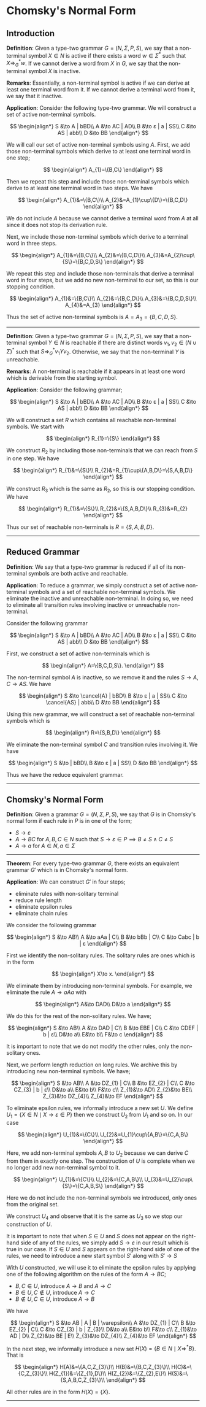 # Chomsky's Normal Form

## Introduction

**Definition**: Given a type-two grammar $G=(N,\Sigma, P,S)$, we say that a non-terminal symbol $X\in N$ is active if there exists a word $w\in\Sigma^{*}$ such that $X\Rightarrow^{*}_{G}w$. If we cannot derive a word from $X$ in $G$, we say that the non-terminal symbol $X$ is inactive.

**Remarks**: Essentially, a non-terminal symbol is active if we can derive at least one terminal word from it. If we cannot derive a terminal word from it, we say that it inactive.

**Application**: Consider the following type-two grammar. We will construct a set of active non-terminal symbols.

$$
\begin{align*}
S &\to A | bBD\\
A &\to AC | AD\\
B &\to ε | a | SS\\
C &\to AS | abb\\
D &\to BB
\end{align*}
$$

We will call our set of active non-terminal symbols using $A$. First, we add those non-terminal symbols which derive to at least one terminal word in one step;

$$
\begin{align*}
A_{1}=\{B,C\}
\end{align*}
$$

Then we repeat this step and include those non-terminal symbols which derive to at least one terminal word in two steps. We have

$$
\begin{align*}
A_{1}&=\{B,C\}\\
A_{2}&=A_{1}\cup\{D\}=\{B,C,D\}
\end{align*}
$$

We do not include $A$ because we cannot derive a terminal word from $A$ at all since it does not stop its derivation rule.

Next, we include those non-terminal symbols which derive to a terminal word in three steps.

$$
\begin{align*}
A_{1}&=\{B,C\}\\
A_{2}&=\{B,C,D\}\\
A_{3}&=A_{2}\cup\{S\}=\{B,C,D,S\}
\end{align*}
$$

We repeat this step and include those non-terminals that derive a terminal word in four steps, but we add no new non-terminal to our set, so this is our stopping condition.

$$
\begin{align*}
A_{1}&=\{B,C\}\\
A_{2}&=\{B,C,D\}\\
A_{3}&=\{B,C,D,S\}\\
A_{4}&=A_{3}
\end{align*}
$$

Thus the set of active non-terminal symbols is $A=A_{3}=\{B,C,D,S\}$.

---

**Definition**: Given a type-two grammar $G=(N,\Sigma,P,S)$, we say that a non-terminal symbol $Y\in N$ is reachable if there are distinct words $v_{1},v_{2}\in(N\cup \Sigma)^{*}$ such that $S\Rightarrow_{G}^{*} v_{1}Yv_{2}$. Otherwise, we say that the non-terminal $Y$ is unreachable.

**Remarks**: A non-terminal is reachable if it appears in at least one word which is derivable from the starting symbol.

**Application**: Consider the following grammar;

$$
\begin{align*}
S &\to A | bBD\\
A &\to AC | AD\\
B &\to ε | a | SS\\
C &\to AS | abb\\
D &\to BB
\end{align*}
$$

We will construct a set $R$ which contains all reachable non-terminal symbols. We start with 

$$
\begin{align*}
R_{1}=\{S\}
\end{align*}
$$

We construct $R_{2}$ by including those non-terminals that we can reach from $S$ in one step. We have

$$
\begin{align*}
R_{1}&=\{S\}\\
R_{2}&=R_{1}\cup\{A,B,D\}=\{S,A,B,D\}
\end{align*}
$$

We construct $R_{3}$ which is the same as $R_{2}$, so this is our stopping condition. We have

$$
\begin{align*}
R_{1}&=\{S\}\\
R_{2}&=\{S,A,B,D\}\\
R_{3}&=R_{2}
\end{align*}
$$

Thus our set of reachable non-terminals is $R=\{S,A,B,D\}$.

---

## Reduced Grammar

**Definition**: We say that a type-two grammar is reduced if all of its non-terminal symbols are both active and reachable.

**Application**: To reduce a grammar, we simply construct a set of active non-terminal symbols and a set of reachable non-terminal symbols. We eliminate the inactive and unreachable non-terminal. In doing so, we need to eliminate all transition rules involving inactive or unreachable non-terminal.

Consider the following grammar

$$
\begin{align*}
S &\to A | bBD\\
A &\to AC | AD\\
B &\to ε | a | SS\\
C &\to AS | abb\\
D &\to BB
\end{align*}
$$

First, we construct a set of active non-terminals which is 

$$
\begin{align*}
A=\{B,C,D,S\}.
\end{align*}
$$

The non-terminal symbol $A$ is inactive, so we remove it and the rules $S\to A$, $C\to AS$. We have

$$
\begin{align*}
S &\to \cancel{A} | bBD\\
B &\to ε | a | SS\\
C &\to \cancel{AS} | abb\\
D &\to BB
\end{align*}
$$

Using this new grammar, we will construct a set of reachable non-terminal symbols which is

$$
\begin{align*}
R=\{S,B,D\}
\end{align*}
$$

We eliminate the non-terminal symbol $C$ and transition rules involving it. We have

$$
\begin{align*}
S &\to | bBD\\
B &\to ε | a | SS\\
D &\to BB
\end{align*}
$$

Thus we have the reduce equivalent grammar.

---

## Chomsky's Normal Form

**Definition**: Given a grammar $G=(N,\Sigma,P,S)$, we say that $G$ is in Chomsky's normal form if each rule in $P$ is in one of the form;
- $S\to\varepsilon$
- $A\to BC$ for $A,B,C\in N$ such that $S\to\varepsilon\in P\implies B\ne S\land C\ne S$
- $A\to a$ for $A\in N, a\in\Sigma$

---

**Theorem**: For every type-two grammar $G$, there exists an equivalent grammar $G'$ which is in Chomsky's normal form.

**Application**: We can construct $G'$ in four steps;
- eliminate rules with non-solitary terminal 
- reduce rule length
- eliminate epsilon rules
- eliminate chain rules

We consider the following grammar 

$$
\begin{align*}
S &\to AB\\
A &\to aAa | C\\
B &\to bBb | C\\
C &\to Cabc | b | ε
\end{align*}
$$

First we identify the non-solitary rules. The solitary rules are ones which is in the form 

$$
\begin{align*}
X\to x.
\end{align*}
$$

We eliminate them by introducing non-terminal symbols. For example, we eliminate the rule $A\to aAa$ with

$$
\begin{align*}
A&\to DAD\\
D&\to a
\end{align*}
$$

We do this for the rest of the non-solitary rules. We have;

$$
\begin{align*}
S &\to AB\\
A &\to DAD | C\\
B &\to EBE | C\\
C &\to CDEF | b | ε\\
D&\to a\\
E&\to b\\
F&\to c
\end{align*}
$$

It is important to note that we do not modify the other rules, only the non-solitary ones.

Next, we perform length reduction on long rules. We archive this by introducing new non-terminal symbols. We have;

$$
\begin{align*}
S &\to AB\\
A &\to DZ_{1} | C\\
B &\to EZ_{2} | C\\
C &\to CZ_{3} | b | ε\\
D&\to a\\
E&\to b\\
F&\to c\\
Z_{1}&\to AD\\
Z_{2}&\to BE\\
Z_{3}&\to DZ_{4}\\
Z_{4}&\to EF
\end{align*}
$$

To eliminate epsilon rules, we informally introduce a new set $U$. We define $U_{1}=\{X\in N\mid X\to \varepsilon\in P\}$ then we construct $U_{2}$ from $U_{1}$ and so on. In our case

$$
\begin{align*}
U_{1}&=\{C\}\\
U_{2}&=U_{1}\cup\{A,B\}=\{C,A,B\}
\end{align*}
$$

Here, we add non-terminal symbols $A,B$ to $U_{2}$ because we can derive $C$ from them in exactly one step. The construction of $U$ is complete when we no longer add new non-terminal symbol to it.

$$
\begin{align*}
U_{1}&=\{C\}\\
U_{2}&=\{C,A,B\}\\
U_{3}&=U_{2}\cup\{S\}=\{C,A,B,S\}
\end{align*}
$$

Here we do not include the non-terminal symbols we introduced, only ones from the original set.

We construct $U_{4}$ and observe that it is the same as $U_{3}$ so we stop our construction of $U$.

It is important to note that when $S\in U$ and $S$ does not appear on the right-hand side of any of the rules, we simply add $S\to\varepsilon$ in our result which is true in our case. If $S\in U$ and $S$ appears on the right-hand side of one of the rules, we need to introduce a new start symbol $S'$ along with $S'\to S$

With $U$ constructed, we will use it to eliminate the epsilon rules by applying one of the following algorithm on the rules of the form $A\to BC$;
- $B,C\in U$, introduce $A\to B$ and $A\to C$
- $B\in U, C\notin U$, introduce $A\to C$
- $B\notin U, C\in U$, introduce $A\to B$

We have


$$
\begin{align*}
S &\to AB | A | B | \varepsilon\\
A &\to DZ_{1} | C\\
B &\to EZ_{2} | C\\
C &\to CZ_{3} | b | Z_{3}\\
D&\to a\\
E&\to b\\
F&\to c\\
Z_{1}&\to AD | D\\
Z_{2}&\to BE | E\\
Z_{3}&\to DZ_{4}\\
Z_{4}&\to EF
\end{align*}
$$

In the next step, we informally introduce a new set $H(X)=\{B\in N\mid X\Rightarrow^{*} B\}$. That is

$$
\begin{align*}
H(A)&=\{A,C,Z_{3}\}\\
H(B)&=\{B,C,Z_{3}\}\\
H(C)&=\{C,Z_{3}\}\\
H(Z_{1})&=\{Z_{1},D\}\\
H(Z_{2})&=\{Z_{2},E\}\\
H(S)&=\{S,A,B,C,Z_{3}\}\\
\end{align*}
$$

All other rules are in the form $H(X)=\{X\}$.

---
